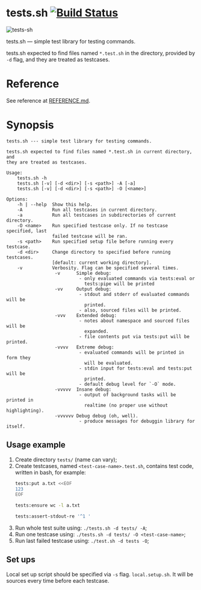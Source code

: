 tests.sh [![Build Status](https://travis-ci.org/reconquest/tests.sh.svg?branch=master)](https://travis-ci.org/reconquest/tests.sh)
========

![tests-sh](https://cloud.githubusercontent.com/assets/674812/14815361/c029d328-0bcc-11e6-91b6-4f27c872d060.gif)

tests.sh — simple test library for testing commands.

tests.sh expected to find files named `*.test.sh` in the directory, provided by
`-d` flag, and they are treated as testcases.

# Reference

See reference at [REFERENCE.md](REFERENCE.md).

# Synopsis

```
tests.sh --- simple test library for testing commands.

tests.sh expected to find files named *.test.sh in current directory, and
they are treated as testcases.

Usage:
    tests.sh -h
    tests.sh [-v] [-d <dir>] [-s <path>] -A [-a]
    tests.sh [-v] [-d <dir>] [-s <path>] -O [<name>]

Options:
    -h | --help  Show this help.
    -A           Run all testcases in current directory.
    -a           Run all testcases in subdirectories of current directory.
    -O <name>    Run specified testcase only. If no testcase specified, last
                 failed testcase will be ran.
    -s <path>    Run specified setup file before running every testcase.
    -d <dir>     Change directory to specified before running testcases.
                 [default: current working directory].
    -v           Verbosity. Flag can be specified several times.
                  -v      Simple debug:
                           - only evaluated commands via tests:eval or
                             tests:pipe will be printed
                  -vv     Output debug:
                           - stdout and stderr of evaluated commands will be
                             printed.
                           - also, sourced files will be printed.
                  -vvv    Extended debug:
                           - notes about namespace and sourced files will be
                             expanded.
                           - file contents put via tests:put will be printed.
                  -vvvv   Extreme debug:
                           - evaluated commands will be printed in form they
                             will be evaluated.
                           - stdin input for tests:eval and tests:put will be
                             printed.
                           - default debug level for `-O` mode.
                  -vvvvv  Insane debug:
                           - output of background tasks will be printed in
                             realtime (no proper use without highlighting).
                  -vvvvvv Debug debug (oh, well).
                           - produce messages for debuggin library for itself.
```

## Usage example

1. Create directory `tests/` (name can vary);
2. Create testcases, named `<test-case-name>.test.sh`, contains test code,
   written in bash, for example:
   ```bash
   tests:put a.txt <<EOF
   123
   EOF

   tests:ensure wc -l a.txt

   tests:assert-stdout-re '^1 '
   ```
4. Run whole test suite using: `./tests.sh -d tests/ -A`;
5. Run one testcase using: `./tests.sh -d tests/ -O <test-case-name>`;
6. Run last failed testcase using: `./test.sh -d tests -O`;

## Set ups

Local set up script should be specified via `-s` flag. `local.setup.sh`. It
will be sources every time before each testcase.
